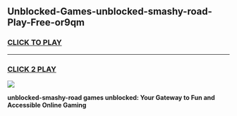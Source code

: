 
## Unblocked-Games-unblocked-smashy-road-Play-Free-or9qm
<h3>
<a href="https://premium76.site?title=unblocked-smashy-road&ref=19M">CLICK TO PLAY</a></h3>
<hr>

<h3>
<a href="https://premium76.site?title=unblocked-smashy-road&ref=19M">CLICK 2 PLAY</a>
  
</h3>

<a href="https://premium76.site?title=unblocked-smashy-road&ref=19M"><img src="https://clearcache.store/games.png"></a>


**unblocked-smashy-road games unblocked: Your Gateway to Fun and Accessible Online Gaming**
